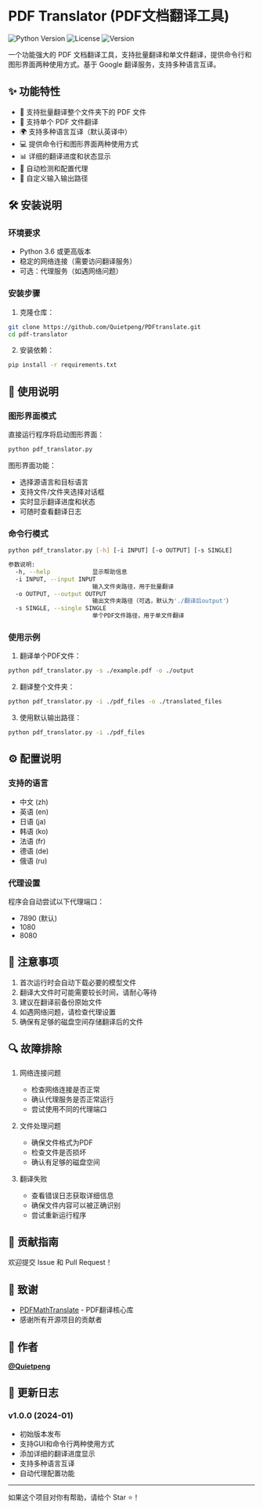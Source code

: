 # PDF Translator (PDF文档翻译工具)

![Python Version](https://img.shields.io/badge/python-3.6+-blue.svg)
![License](https://img.shields.io/badge/license-MIT-green.svg)
![Version](https://img.shields.io/badge/version-1.0.0-blue.svg)

一个功能强大的 PDF 文档翻译工具，支持批量翻译和单文件翻译，提供命令行和图形界面两种使用方式。基于 Google 翻译服务，支持多种语言互译。

## ✨ 功能特性

- 🚀 支持批量翻译整个文件夹下的 PDF 文件
- 📄 支持单个 PDF 文件翻译
- 🌍 支持多种语言互译（默认英译中）
- 💻 提供命令行和图形界面两种使用方式
- 📊 详细的翻译进度和状态显示
- 🔄 自动检测和配置代理
- 📁 自定义输入输出路径

## 🛠️ 安装说明

### 环境要求

- Python 3.6 或更高版本
- 稳定的网络连接（需要访问翻译服务）
- 可选：代理服务（如遇网络问题）

### 安装步骤

1. 克隆仓库：
```bash
git clone https://github.com/Quietpeng/PDFtranslate.git
cd pdf-translator
```

2. 安装依赖：
```bash
pip install -r requirements.txt
```

## 📖 使用说明

### 图形界面模式

直接运行程序将启动图形界面：
```bash
python pdf_translator.py
```

图形界面功能：
- 选择源语言和目标语言
- 支持文件/文件夹选择对话框
- 实时显示翻译进度和状态
- 可随时查看翻译日志

### 命令行模式

```bash
python pdf_translator.py [-h] [-i INPUT] [-o OUTPUT] [-s SINGLE]

参数说明:
  -h, --help            显示帮助信息
  -i INPUT, --input INPUT
                        输入文件夹路径，用于批量翻译
  -o OUTPUT, --output OUTPUT
                        输出文件夹路径（可选，默认为'./翻译后output'）
  -s SINGLE, --single SINGLE
                        单个PDF文件路径，用于单文件翻译
```

### 使用示例

1. 翻译单个PDF文件：
```bash
python pdf_translator.py -s ./example.pdf -o ./output
```

2. 翻译整个文件夹：
```bash
python pdf_translator.py -i ./pdf_files -o ./translated_files
```

3. 使用默认输出路径：
```bash
python pdf_translator.py -i ./pdf_files
```

## ⚙️ 配置说明

### 支持的语言
- 中文 (zh)
- 英语 (en)
- 日语 (ja)
- 韩语 (ko)
- 法语 (fr)
- 德语 (de)
- 俄语 (ru)

### 代理设置
程序会自动尝试以下代理端口：
- 7890 (默认)
- 1080
- 8080

## 📝 注意事项

1. 首次运行时会自动下载必要的模型文件
2. 翻译大文件时可能需要较长时间，请耐心等待
3. 建议在翻译前备份原始文件
4. 如遇网络问题，请检查代理设置
5. 确保有足够的磁盘空间存储翻译后的文件

## 🔍 故障排除

1. 网络连接问题
   - 检查网络连接是否正常
   - 确认代理服务是否正常运行
   - 尝试使用不同的代理端口

2. 文件处理问题
   - 确保文件格式为PDF
   - 检查文件是否损坏
   - 确认有足够的磁盘空间

3. 翻译失败
   - 查看错误日志获取详细信息
   - 确保文件内容可以被正确识别
   - 尝试重新运行程序

## 🤝 贡献指南

欢迎提交 Issue 和 Pull Request！

## 🙏 致谢

- [PDFMathTranslate](https://github.com/Byaidu/PDFMathTranslate) - PDF翻译核心库
- 感谢所有开源项目的贡献者

## 👤 作者

**[@Quietpeng](https://github.com/Quietpeng)**

## 📄 更新日志

### v1.0.0 (2024-01)
- 初始版本发布
- 支持GUI和命令行两种使用方式
- 添加详细的翻译进度显示
- 支持多种语言互译
- 自动代理配置功能

---

如果这个项目对你有帮助，请给个 Star ⭐️！

